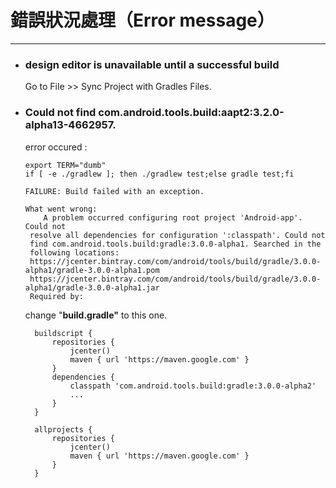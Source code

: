 # 錯誤狀況處理（Error message）

---

* ### design editor is unavailable until a successful build

  Go to File &gt;&gt; Sync Project with Gradles Files.

* ### Could not find com.android.tools.build:aapt2:3.2.0-alpha13-4662957.

  error occured :

  ```
  export TERM="dumb"
  if [ -e ./gradlew ]; then ./gradlew test;else gradle test;fi

  FAILURE: Build failed with an exception.

  What went wrong:
      A problem occurred configuring root project 'Android-app'. Could not
   resolve all dependencies for configuration ':classpath'. Could not
   find com.android.tools.build:gradle:3.0.0-alpha1. Searched in the
   following locations:
   https://jcenter.bintray.com/com/android/tools/build/gradle/3.0.0-alpha1/gradle-3.0.0-alpha1.pom
   https://jcenter.bintray.com/com/android/tools/build/gradle/3.0.0-alpha1/gradle-3.0.0-alpha1.jar
   Required by:
  ```

  change "**build.gradle"** to this one.

  ```
    buildscript {
        repositories {
            jcenter()
            maven { url 'https://maven.google.com' }
        }
        dependencies {
            classpath 'com.android.tools.build:gradle:3.0.0-alpha2'
            ...
        }
    }

    allprojects {
        repositories {
            jcenter()
            maven { url 'https://maven.google.com' }
        }
    }
  ```



